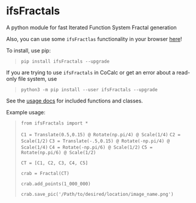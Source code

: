 # ifsFractals

A python module for fast Iterated Function System Fractal generation

Also, you can use some `ifsFractlas` functionality in your browser [here](https://ifs-fractals.herokuapp.com/)!

To install, use pip:

>	`pip install ifsFractals --upgrade`

If you are trying to use `ifsFractals` in CoCalc or get an error about a read-only file system, use

> `python3 -m pip install --user ifsFractals --upgrade`

See the [usage docs](https://share.cocalc.com/share/596b4673-847a-4602-b084-042e432fee41/usage.md?viewer=embed) for included functions and classes.

Example usage:

>    `from ifsFractals import *`
>
>    `C1 = Translate(0.5,0.15) @ Rotate(np.pi/4) @ Scale(1/4)`
>    `C2 = Scale(1/2)`
>    `C3 = Translate(-.5,0.15) @ Rotate(-np.pi/4) @ Scale(1/4)`
>    `C4 = Rotate(-np.pi/6) @ Scale(1/2)`
>    `C5 = Rotate(np.pi/6) @ Scale(1/2)`
>
>    `CT = [C1, C2, C3, C4, C5]`
>
>    `crab = Fractal(CT)`
>
>    `crab.add_points(1_000_000)`
>
>    `crab.save_pic('/Path/to/desired/location/image_name.png')`
